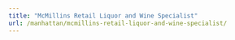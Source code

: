```yaml
---
title: "McMillins Retail Liquor and Wine Specialist"
url: /manhattan/mcmillins-retail-liquor-and-wine-specialist/
---
```

